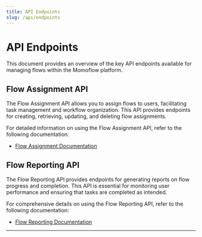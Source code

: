 ```yaml
---
title: API Endpoints
slug: /api/endpoints
---
```


# API Endpoints

This document provides an overview of the key API endpoints available for managing flows within the Momoflow platform.

## Flow Assignment API

The Flow Assignment API allows you to assign flows to users, facilitating task management and workflow organization. This API provides endpoints for creating, retrieving, updating, and deleting flow assignments.

For detailed information on using the Flow Assignment API, refer to the following documentation:

- [Flow Assignment Documentation](./endpoints/flow-assignment)

## Flow Reporting API

The Flow Reporting API provides endpoints for generating reports on flow progress and completion. This API is essential for monitoring user performance and ensuring that tasks are completed as intended.

For comprehensive details on using the Flow Reporting API, refer to the following documentation:

- [Flow Reporting Documentation](./endpoints/flow-reporting)


---
